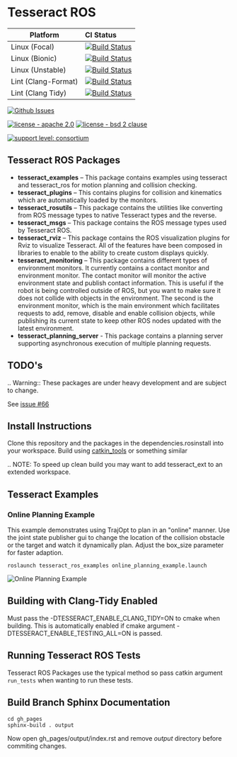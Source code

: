 # Tesseract ROS

Platform             | CI Status
---------------------|:---------
Linux (Focal)        | [![Build Status](https://github.com/ros-industrial-consortium/tesseract_ros/workflows/Focal-Build/badge.svg)](https://github.com/ros-industrial-consortium/tesseract_ros/actions)
Linux (Bionic)       | [![Build Status](https://github.com/ros-industrial-consortium/tesseract_ros/workflows/Bionic-Build/badge.svg)](https://github.com/ros-industrial-consortium/tesseract_ros/actions)
Linux (Unstable)     | [![Build Status](https://github.com/ros-industrial-consortium/tesseract_ros/workflows/Unstable-Build/badge.svg)](https://github.com/ros-industrial-consortium/tesseract_ros/actions)
Lint  (Clang-Format) | [![Build Status](https://github.com/ros-industrial-consortium/tesseract_ros/workflows/Clang-Format/badge.svg)](https://github.com/ros-industrial-consortium/tesseract_ros/actions)
Lint  (Clang Tidy)   | [![Build Status](https://github.com/ros-industrial-consortium/tesseract_ros/workflows/Clang-Tidy/badge.svg)](https://github.com/ros-industrial-consortium/tesseract_ros/actions)

[![Github Issues](https://img.shields.io/github/issues/ros-industrial-consortium/tesseract_ros.svg)](http://github.com/ros-industrial-consortium/tesseract_ros/issues)

[![license - apache 2.0](https://img.shields.io/:license-Apache%202.0-yellowgreen.svg)](https://opensource.org/licenses/Apache-2.0)
[![license - bsd 2 clause](https://img.shields.io/:license-BSD%202--Clause-blue.svg)](https://opensource.org/licenses/BSD-2-Clause)

[![support level: consortium](https://img.shields.io/badge/support%20level-consortium-brightgreen.png)](http://rosindustrial.org/news/2016/10/7/better-supporting-a-growing-ros-industrial-software-platform)

## Tesseract ROS Packages

* **tesseract_examples** – This package contains examples using tesseract and tesseract_ros for motion planning and collision checking.
* **tesseract_plugins** – This contains plugins for collision and kinematics which are automatically loaded by the monitors.
* **tesseract_rosutils** – This package contains the utilities like converting from ROS message types to native Tesseract types and the reverse.
* **tesseract_msgs** – This package contains the ROS message types used by Tesseract ROS.
* **tesseract_rviz** – This package contains the ROS visualization plugins for Rviz to visualize Tesseract. All of the features have been composed in libraries to enable to the ability to create custom displays quickly.
* **tesseract_monitoring** – This package contains different types of environment monitors. It currently contains a contact monitor and environment monitor. The contact monitor will monitor the active environment state and publish contact information. This is useful if the robot is being controlled outside of ROS, but you want to make sure it does not collide with objects in the environment. The second is the environment monitor, which is the main environment which facilitates requests to add, remove, disable and enable collision objects, while publishing its current state to keep other ROS nodes updated with the latest environment.
* **tesseract_planning_server** - This package contains a planning server supporting asynchronous execution of multiple planning requests.

## TODO's

.. Warning:: These packages are under heavy development and are subject to change.


See [issue #66](https://github.com/ros-industrial-consortium/tesseract/issues/66)

## Install Instructions

Clone this repository and the packages in the dependencies.rosinstall into your workspace. Build using [catkin_tools](https://catkin-tools.readthedocs.io/en/latest/) or something similar

.. NOTE: To speed up clean build you may want to add tesseract_ext to an extended workspace.

## Tesseract Examples
### Online Planning Example
This example demonstrates using TrajOpt to plan in an "online" manner. Use the joint state publisher gui to change the location of the collision obstacle or the target and watch it dynamically plan. Adjust the box_size parameter for faster adaption.

```roslaunch tesseract_ros_examples online_planning_example.launch```

![Online Planning Example](gh_pages/_static/examples/online_planning_example.gif)

## Building with Clang-Tidy Enabled

Must pass the -DTESSERACT_ENABLE_CLANG_TIDY=ON to cmake when building. This is automatically enabled if cmake argument -DTESSERACT_ENABLE_TESTING_ALL=ON is passed.

## Running Tesseract ROS Tests

Tesseract ROS Packages use the typical method so pass catkin argument `run_tests` when wanting to run these tests.

## Build Branch Sphinx Documentation

```
cd gh_pages
sphinx-build . output
```
Now open gh_pages/output/index.rst and remove *output* directory before commiting changes.

